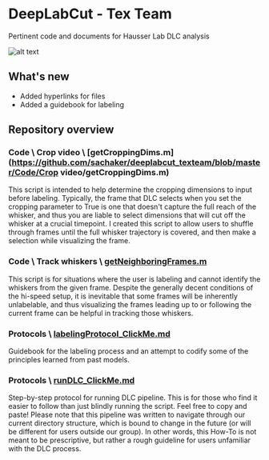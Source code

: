 # DeepLabCut - Tex Team
Pertinent code and documents for Hausser Lab DLC analysis

  ![alt text](https://pouch.jumpshare.com/preview/kkTqVaAUz4uHM7tu6KpKpxkbJg6ejO0dknNShcUkOU4LPFeE_cx4MKnHtk4pSvO7V8XUwix4sCliAF3y3w7PmRA1jQB_zmxltR5bgJ1-nls)

## What's new
- Added hyperlinks for files
- Added a guidebook for labeling


## Repository overview

### Code \ Crop video \ [getCroppingDims.m](https://github.com/sachaker/deeplabcut_texteam/blob/master/Code/Crop video/getCroppingDims.m) 
This script is intended to help determine the cropping dimensions to input before labeling.
Typically, the frame that DLC selects when you set the cropping parameter to True is one that doesn't capture the full reach of the whisker, and thus you are liable to select dimensions that will cut off the whisker at a crucial timepoint. I created this script to allow users to shuffle through frames until the full whisker trajectory is covered, and then make a selection while visualizing the frame. 

### Code \ Track whiskers \ [getNeighboringFrames.m](https://github.com/sachaker/deeplabcut_texteam/blob/master/Code/Track%20whiskers/getNeighboringFrames.m) 
This script is for situations where the user is labeling and cannot identify the whiskers from the given frame.
Despite the generally decent conditions of the hi-speed setup, it is inevitable that some frames will be inherently unlabelable, and thus visualizing the frames leading up to or following the current frame can be helpful in tracking those whiskers.

### Protocols \ [labelingProtocol_ClickMe.md](https://github.com/sachaker/deeplabcut_texteam/tree/master/Protocols/labelingProtocol_ClickMe.md)
Guidebook for the labeling process and an attempt to codify some of the principles learned from past models.

### Protocols \ [runDLC_ClickMe.md](https://github.com/sachaker/deeplabcut_texteam/tree/master/Protocols/runDLC_ClickMe.md)
Step-by-step protocol for running DLC pipeline.
This is for those who find it easier to follow than just blindly running the script. Feel free to copy and paste! Please note that this pipeline was written to navigate through our current directory structure, which is bound to change in the future (or will be different for users outside our group). In other words, this How-To is not meant to be prescriptive, but rather a rough guideline for users unfamiliar with the DLC process.
